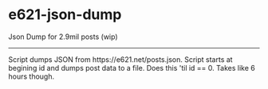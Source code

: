 # e621-json-dump
Json Dump for 2.9mil posts (wip)
<hr>
Script dumps JSON from https://e621.net/posts.json.
Script starts at begining id and dumps post data to a file. Does this 'til id == 0. Takes like 6 hours though.
